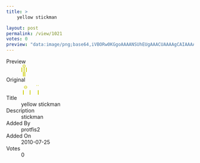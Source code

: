 ```yaml
---
title: >
    yellow stickman

layout: post
permalink: /view/1021
votes: 0
preview: "data:image/png;base64,iVBORw0KGgoAAAANSUhEUgAAACUAAAAgCAIAAAAaMSbnAAAABnRSTlMA/wD/AP5AXyvrAAAAb0lEQVRIie3UwQnAIAwFUM1K7r+BrmR6CEgapD0kzcH+Tw6K4gPRVOZZ7hmD1rg1u+oN89TVe3mY+mtz+jLMNKTo/QZCc7qX/V5q8n8gAbaGxswel5cZePDgwfsqtl9Lk5TOqcdROf0+4cGD9x/vAqtSXpfBphq/AAAAAElFTkSuQmCC"
---
```

<dl class="side-by-side">
<dt>Preview</dt>
<dd>
    <img class="preview" src="data:image/png;base64,iVBORw0KGgoAAAANSUhEUgAAACUAAAAgCAIAAAAaMSbnAAAABnRSTlMA/wD/AP5AXyvrAAAAb0lEQVRIie3UwQnAIAwFUM1K7r+BrmR6CEgapD0kzcH+Tw6K4gPRVOZZ7hmD1rg1u+oN89TVe3mY+mtz+jLMNKTo/QZCc7qX/V5q8n8gAbaGxswel5cZePDgwfsqtl9Lk5TOqcdROf0+4cGD9x/vAqtSXpfBphq/AAAAAElFTkSuQmCC">
</dd>
<dt>Original</dt>
<dd>
    <img class="preview" src="data:image/png;base64,iVBORw0KGgoAAAANSUhEUgAAAEAAAAAgCAYAAACinX6EAAAAX0lEQVR42u3XQQqAIBRF0b//tbkno2kgOPpK71xoUAPLUyhVSZKkmxuj5nuszlsf4sjNb3gDO9d+PfnvJxiDAABAOED8ImgblBT/83F6nK5xAQAAAAAAAAAAAAAIAngA7FANaEz+qxoAAAAASUVORK5CYII=">
</dd>
<dt>Title</dt>
<dd>yellow stickman</dd>
<dt>Description</dt>
<dd>stickman</dd>
<dt>Added By</dt>
<dd>protfis2</dd>
<dt>Added On</dt>
<dd>2010-07-25</dd>
<dt>Votes</dt>
<dd>0</dd>
</dl>
